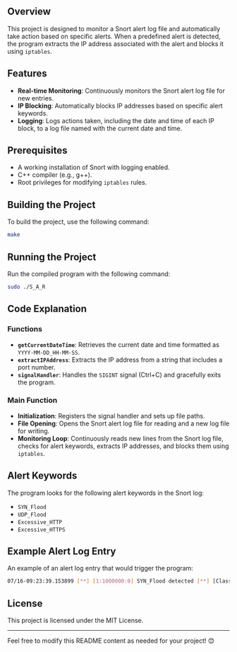 ## Overview
This project is designed to monitor a Snort alert log file and automatically take action based on specific alerts. When a predefined alert is detected, the program extracts the IP address associated with the alert and blocks it using `iptables`.

## Features
- **Real-time Monitoring**: Continuously monitors the Snort alert log file for new entries.
- **IP Blocking**: Automatically blocks IP addresses based on specific alert keywords.
- **Logging**: Logs actions taken, including the date and time of each IP block, to a log file named with the current date and time.

## Prerequisites
- A working installation of Snort with logging enabled.
- C++ compiler (e.g., g++).
- Root privileges for modifying `iptables` rules.

## Building the Project
To build the project, use the following command:

```sh
make
```

## Running the Project
Run the compiled program with the following command:

```sh
sudo ./S_A_R
```

## Code Explanation
### Functions
- **`getCurrentDateTime`**: Retrieves the current date and time formatted as `YYYY-MM-DD_HH-MM-SS`.
- **`extractIPAddress`**: Extracts the IP address from a string that includes a port number.
- **`signalHandler`**: Handles the `SIGINT` signal (Ctrl+C) and gracefully exits the program.

### Main Function
- **Initialization**: Registers the signal handler and sets up file paths.
- **File Opening**: Opens the Snort alert log file for reading and a new log file for writing.
- **Monitoring Loop**: Continuously reads new lines from the Snort log file, checks for alert keywords, extracts IP addresses, and blocks them using `iptables`.

## Alert Keywords
The program looks for the following alert keywords in the Snort log:
- `SYN_Flood`
- `UDP_Flood`
- `Excessive_HTTP`
- `Excessive_HTTPS`

## Example Alert Log Entry
An example of an alert log entry that would trigger the program:

```sh
07/16-09:23:39.153899 [**] [1:1000000:0] SYN_Flood detected [**] [Classification: Attempted User Privilege Gain] [Priority: 1] [AppID: HTTP] {TCP} 192.168.1.8:50284 -> 192.168.2.3:80
```

## License
This project is licensed under the MIT License.

---

Feel free to modify this README content as needed for your project! 😊
